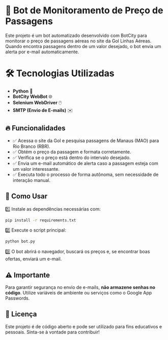 
# 🚀 Bot de Monitoramento de Preço de Passagens

Este projeto é um bot automatizado desenvolvido com BotCity para monitorar o preço de passagens aéreas no site da Gol Linhas Aéreas. Quando encontra passagens dentro de um valor desejado, o bot envia um alerta por e-mail automaticamente.

# 🛠 Tecnologias Utilizadas

- **Python** 🐍
- **BotCity WebBot** 🌐
- **Selenium WebDriver** 🖱️
- **SMTP (Envio de E-mails)** ✉️

## 🔥 Funcionalidades

- ✅ Acessa o site da Gol e pesquisa passagens de Manaus (MAO) para Rio Branco (RBR).
- ✅ Obtém o preço da passagem e formata corretamente.
- ✅ Verifica se o preço está dentro do intervalo desejado.
- ✅ Envia um e-mail automático de alerta caso a passagem esteja com um valor interessante.
- ✅ Executa todo o processo de forma autônoma, sem necessidade de interação manual.

## 📌 Como Usar

1️⃣ Instale as dependências necessárias com:

```sh
pip install -r requirements.txt
```

2️⃣ Execute o script principal:

```sh
python bot.py
```

3️⃣ O bot abrirá o navegador, buscará os preços e, se encontrar boas ofertas, enviará um e-mail.

## ⚠️ Importante

Para garantir segurança no envio de e-mails, **não armazene senhas no código**. Utilize variáveis de ambiente ou serviços como o Google App Passwords.

## 📜 Licença

Este projeto é de código aberto e pode ser utilizado para fins educativos e pessoais. Sinta-se à vontade para contribuir!
